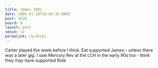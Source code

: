```yaml
---
title: James 1991
date: 2006-01-20T18:03:35.000Z
post: 4516
board: 8
layout: post
venue: v2
permalink: /m/4516/
---
```

Carter played the week before I think. Eat supported James - unless there was a later gig. I saw Mercury Rev at the LCH in the early 90s too - think they may have supported Ride
